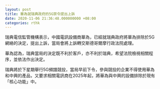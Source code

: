 ```yaml
---
layout: post
title: 華為就瑞典政府的5G禁令提出上訴
date: 2020-11-06 21:36:48.000000000 +08:00
categories: rthk
---
```


瑞典電信監管機構表示，中國電訊設備商華為，已經就瑞典政府將華為排除於5G網絡的決定，提出上訴，當局會將上訴轉交斯德哥爾摩行政法院處理。

華為認為，瑞典當局的決定既不利於客戶，亦不利於瑞典，希望法院檢視相關程序，並依法作出決定。

瑞典將於下星期舉行5G頻譜競投，當局早前下令，參與競投的企業不得使用華為和中興的產品，又要求相關電訊商在2025年起，將華為與中興的設備排除於現有「核心功能」中。
